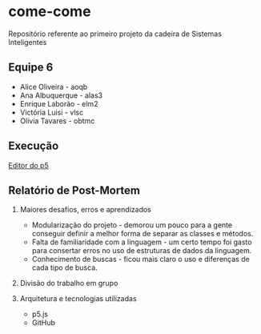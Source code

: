 # come-come
Repositório referente ao primeiro projeto da cadeira de Sistemas Inteligentes

## Equipe 6
- Alice Oliveira - aoqb
- Ana Albuquerque - alas3
- Enrique Laborão - elm2
- Victória Luisi - vlsc
- Olívia Tavares - obtmc

## Execução

[Editor do p5](https://editor.p5js.org/obtmc/sketches/FwCvE6hkj)

## Relatório de Post-Mortem

1. Maiores desafios, erros e aprendizados
    - Modularização do projeto - demorou um pouco para a gente conseguir definir a melhor forma de separar as classes e métodos.
    - Falta de familiaridade com a linguagem - um certo tempo foi gasto para consertar erros no uso de estruturas de dados da linguagem.
    - Conhecimento de buscas - ficou mais claro o uso e diferenças de cada tipo de busca.

2. Divisão do trabalho em grupo

3. Arquitetura e tecnologias utilizadas
    - p5.js
    - GitHub
